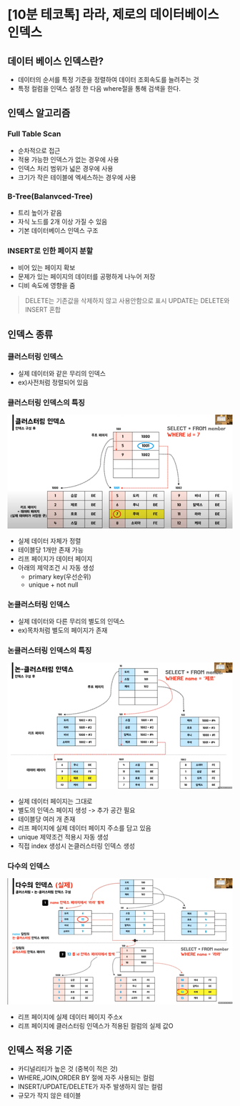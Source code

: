 # [10분 테코톡] 라라, 제로의 데이터베이스 인덱스

## 데이터 베이스 인덱스란?
- 데이터의 순서를 특정 기준을 정렬하여 데이터 조회속도를 늘려주는 것
- 특정 컬럼을 인덱스 설정 한 다음 where절을 통해 검색을 한다.

## 인덱스 알고리즘
### Full Table Scan
- 순차적으로 접근
- 적용 가능한 인덱스가 없는 경우에 사용
- 인덱스 처리 범위가 넓은 경우에 사용
- 크기가 작은 테이블에 엑세스하는 경우에 사용

### B-Tree(Balanvced-Tree)
- 트리 높이가 같음
- 자식 노드를 2개 이상 가질 수 있음
- 기본 데이터베이스 인덱스 구조

### INSERT로 인한 페이지 분할
- 비어 있는 페이지 확보
- 문제가 있는 페이지의 데이터를 공평하게 나누어 저장
- 디비 속도에 영향을 줌

> DELETE는 기존값을 삭제하지 않고 사용안함으로 표시
> UPDATE는 DELETE와 INSERT 혼합

## 인덱스 종류
### 클러스터링 인덱스
- 실제 데이터와 같은 무리의 인덱스
- ex)사전처럼 정렬되어 있음

### 클러스터링 인덱스의 특징
![클러스터링_인덱스.png](나상민_3_이미지/클러스터링_인덱스.png)
- 실제 데이터 자체가 정렬
- 테이블당 1개만 존재 가능
- 리프 페이지가 데이터 페이지
- 아래의 제약조건 시 자동 생성
    - primary key(우선순위)
    - unique + not null

### 논클러스터링 인덱스
- 실제 데이터와 다른 무리의 별도의 인덱스
- ex)목차처럼 별도의 페이지가 존재

### 논클러스터링 인덱스의 특징
![논클러스터링_인덱스.png](나상민_3_이미지/논클러스터링_인덱스.png)
- 실제 데이터 페이지는 그대로
- 별도의 인덱스 페이지 생성 -> 추가 공간 필요
- 테이블당 여러 개 존재
- 리프 페이지에 실제 데이터 페이지 주소를 담고 있음
- unique 제약조건 적용시 자동 생성
- 직접 index 생성시 논클러스터링 인덱스 생성

### 다수의 인덱스 
![img.png](나상민_3_이미지/다수의_인덱스.png)
- 리프 페이지에 실제 데이터 페이지 주소x
- 리프 페이지에 클러스터링 인덱스가 적용된 컬럼의 실제 값O

## 인덱스 적용 기준
- 카디널리티가 높은 것 (중복이 적은 것)
- WHERE,JOIN,ORDER BY 절에 자주 사용되는 컬럼
- INSERT/UPDATE/DELETE가 자주 발생하지 않는 컬럼
- 규모가 작지 않은 테이블